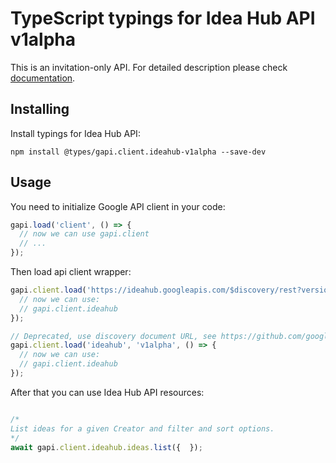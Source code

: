 # TypeScript typings for Idea Hub API v1alpha

This is an invitation-only API.
For detailed description please check [documentation](https://console.cloud.google.com/apis/library/ideahub.googleapis.com).

## Installing

Install typings for Idea Hub API:

```
npm install @types/gapi.client.ideahub-v1alpha --save-dev
```

## Usage

You need to initialize Google API client in your code:

```typescript
gapi.load('client', () => {
  // now we can use gapi.client
  // ...
});
```

Then load api client wrapper:

```typescript
gapi.client.load('https://ideahub.googleapis.com/$discovery/rest?version=v1alpha', () => {
  // now we can use:
  // gapi.client.ideahub
});
```

```typescript
// Deprecated, use discovery document URL, see https://github.com/google/google-api-javascript-client/blob/master/docs/reference.md#----gapiclientloadname----version----callback--
gapi.client.load('ideahub', 'v1alpha', () => {
  // now we can use:
  // gapi.client.ideahub
});
```



After that you can use Idea Hub API resources: <!-- TODO: make this work for multiple namespaces -->

```typescript

/*
List ideas for a given Creator and filter and sort options.
*/
await gapi.client.ideahub.ideas.list({  });
```
